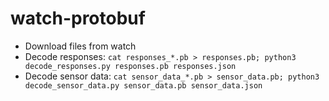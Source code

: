 watch-protobuf
==============

 - Download files from watch
 - Decode responses: `cat responses_*.pb > responses.pb; python3 decode_responses.py responses.pb responses.json`
 - Decode sensor data: `cat sensor_data_*.pb > sensor_data.pb; python3 decode_sensor_data.py sensor_data.pb sensor_data.json`
